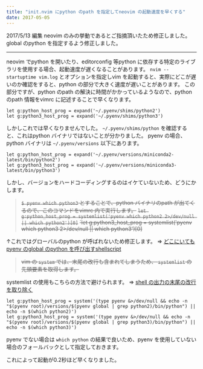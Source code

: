 ```yaml
---
title: "init.nvim にpython のpath を指定してneovim の起動速度を早くする"
date: 2017-05-05
---
```


2017/5/13 編集
neovim のみの挙動であるとご指摘頂いたため修正しました。
global のpython を指定するよう修正しました。

---

neovim でpython を開いたり、editorconfig 等python に依存する特定のライブラリを使用する場合、起動速度が遅くなることがあります。
`nvim --startuptime vim.log` とオプションを指定しvim を起動すると、実際にどこが遅いのか確認をすると、python の部分で大きく速度が遅いことがあります。
この部分ですが、python のpath の解決に時間がかかっているようなので、python のpath 情報をvimrc に記述することで早くなります。

```vim:init.nvim
let g:python_host_prog = expand('~/.pyenv/shims/python2')
let g:python3_host_prog = expand('~/.pyenv/shims/python3')
```

しかしこれでは早くなりませんでした。 `~/.pyenv/shims/python` を確認すると、これはpython バイナリではないことが分かりました。
pyenv の場合、python バイナリは `~/.pyenv/versions` 以下にあります。

```vim:init.nvim
let g:python_host_prog = expand('~/.pyenv/versions/miniconda2-latest/bin/python2')
let g:python3_host_prog = expand('~/.pyenv/versions/miniconda3-latest/bin/python3')
```

しかし、バージョンをハードコーディングするのはイケていないため、どうにかします。
> ~~`$ pyenv which python3` とすることで、python バイナリのpath が出てくるので、このコマンドをvimrc 内で実行します。~~
> ~~`let g:python_host_prog = systemlist('pyenv which python2 2>/dev/null || which python2')[0]`~~
> ~~`let g:python3_host_prog = systemlist('pyenv which python3 2>/dev/null || which python3')[0]~~

↑これではグローバルのpython が呼ばれないため修正します。
=> [どこにいてもpyenv のglobal のpython を呼び出すshellscript](http://qiita.com/yutaszk/items/550582fcd054904c588a)

> ~~vim の `system` では、末尾の改行も含まれてしまうため、 `systemlist` の先頭要素を取得します。~~

systemlist の使用もこちらの方法で避けられます。
=> [shell の出力の末尾の改行を取り除く](http://qiita.com/yutaszk/items/f7c60999a121f906ccdb)

```vim:init.nvim
let g:python_host_prog = system('(type pyenv &>/dev/null && echo -n "$(pyenv root)/versions/$(pyenv global | grep python2)/bin/python") || echo -n $(which python2)')
let g:python3_host_prog = system('(type pyenv &>/dev/null && echo -n "$(pyenv root)/versions/$(pyenv global | grep python3)/bin/python") || echo -n $(which python3)')
```

pyenv でない場合は `which python` の結果で良いため、pyenv を使用していない場合のフォールバックとして指定しておきます。

これによって起動が0.2秒ほど早くなりました。
